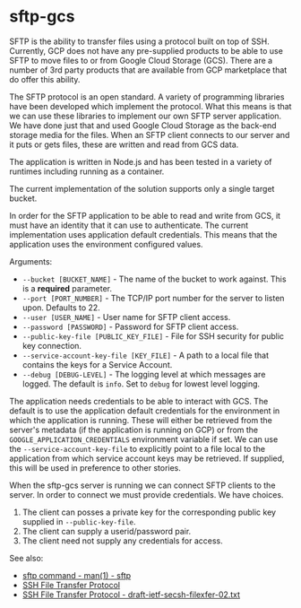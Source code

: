 # sftp-gcs

SFTP is the ability to transfer files using a protocol built on top of SSH.  Currently, GCP does not have any pre-supplied products to be able to use SFTP to move files to or from Google Cloud Storage (GCS).  There are a number of 3rd party products that are available from GCP marketplace that do offer this ability.

The SFTP protocol is an open standard.  A variety of programming libraries have been developed which implement the protocol.  What this means is that we can use these libraries to implement our own SFTP server application.  We have done just that and used Google Cloud Storage as the back-end storage media for the files.  When an SFTP client connects to our server and it puts or gets files, these are written and read from GCS data.

The application is written in Node.js and has been tested in a variety of runtimes including running as a container.

The current implementation of the solution supports only a single target bucket.

In order for the SFTP application to be able to read and write from GCS, it must have an identity that it can use to authenticate.  The current implementation uses application default credentials.  This means that the application uses the environment configured values.

Arguments:

* `--bucket [BUCKET_NAME]` - The name of the bucket to work against.  This is a **required** parameter.
* `--port [PORT_NUMBER]` - The TCP/IP port number for the server to listen upon.  Defaults to 22.
* `--user [USER_NAME]` - User name for SFTP client access.
* `--password [PASSWORD]` - Password for SFTP client access.
* `--public-key-file [PUBLIC_KEY_FILE]` - File for SSH security for public key connection.
* `--service-account-key-file [KEY_FILE]` - A path to a local file that contains the keys for a Service Account.
* `--debug [DEBUG-LEVEL]` - The logging level at which messages are logged.  The default is `info`.  Set to `debug` for lowest level logging.


The application needs credentials to be able to interact with GCS.  The default is to use the application default credentials for the environment in which the application is running.  These will either be retrieved from the server's metadata (if the application is running on GCP) or from the `GOOGLE_APPLICATION_CREDENTIALS` environment variable if set.  We can use the `--service-account-key-file` to explicitly point to a file local to the application from which service account keys may be retrieved.  If supplied, this will be used in preference to other stories.

When the sftp-gcs server is running we can connect SFTP clients to the server. In order to connect we must provide credentials.  We have choices.

1. The client can posses a private key for the corresponding public key supplied in `--public-key-file`. 
2. The client can supply a userid/password pair.
3. The client need not supply any credentials for access.


See also:

* [sftp command - man(1) - sftp](https://linux.die.net/man/1/sftp)
* [SSH File Transfer Protocol](https://en.wikipedia.org/wiki/SSH_File_Transfer_Protocols)
* [SSH File Transfer Protocol - draft-ietf-secsh-filexfer-02.txt](https://tools.ietf.org/html/draft-ietf-secsh-filexfer-02)

